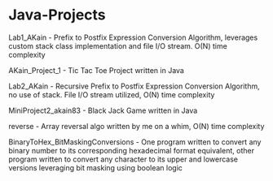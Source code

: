 # Java-Projects
Lab1_AKain - Prefix to Postfix Expression Conversion Algorithm, leverages custom stack class implementation and file I/O stream. O(N) time complexity

AKain_Project_1 - Tic Tac Toe Project written in Java

Lab2_AKain - Recursive Prefix to Postfix Expression Conversion Algorithm, no use of stack. File I/O stream utilized, O(N) time complexity

MiniProject2_akain83 - Black Jack Game written in Java

reverse - Array reversal algo written by me on a whim, O(N) time complexity 

BinaryToHex_BitMaskingConversions - One program written to convert any binary number to its corresponding hexadecimal format equivalent, other program written to convert any character to its upper and lowercase versions leveraging bit masking using boolean logic

